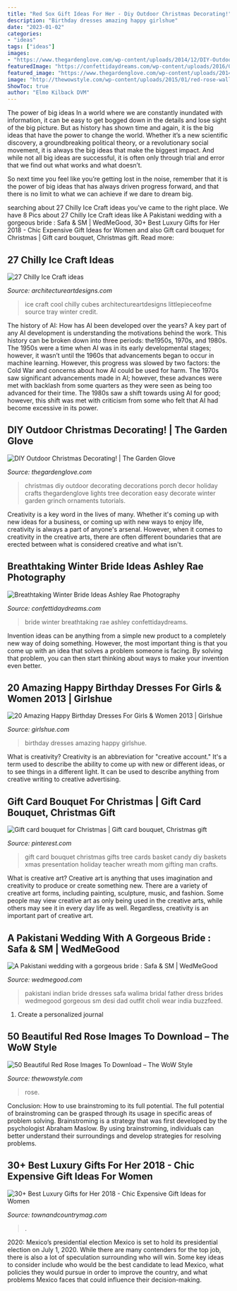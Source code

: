 ```yaml
---
title: "Red Sox Gift Ideas For Her - Diy Outdoor Christmas Decorating!"
description: "Birthday dresses amazing happy girlshue"
date: "2023-01-02"
categories:
- "ideas"
tags: ["ideas"]
images:
- "https://www.thegardenglove.com/wp-content/uploads/2014/12/DIY-Outdoor-Christmas-Decorating.jpg"
featuredImage: "https://confettidaydreams.com/wp-content/uploads/2016/01/Winter-Bride-32.jpeg"
featured_image: "https://www.thegardenglove.com/wp-content/uploads/2014/12/DIY-Outdoor-Christmas-Decorating.jpg"
image: "http://thewowstyle.com/wp-content/uploads/2015/01/red-rose-wallpaper-1.jpeg"
ShowToc: true
author: "Elmo Kilback DVM"
---
```



The power of big ideas
In a world where we are constantly inundated with information, it can be easy to get bogged down in the details and lose sight of the big picture. But as history has shown time and again, it is the big ideas that have the power to change the world.
Whether it’s a new scientific discovery, a groundbreaking political theory, or a revolutionary social movement, it is always the big ideas that make the biggest impact. And while not all big ideas are successful, it is often only through trial and error that we find out what works and what doesn’t.

So next time you feel like you’re getting lost in the noise, remember that it is the power of big ideas that has always driven progress forward, and that there is no limit to what we can achieve if we dare to dream big.

	

		
searching about 27 Chilly Ice Craft ideas you've came to the right place. We have 8 Pics about 27 Chilly Ice Craft ideas like A Pakistani wedding with a gorgeous bride : Safa &amp; SM | WedMeGood, 30+ Best Luxury Gifts for Her 2018 - Chic Expensive Gift Ideas for Women and also Gift card bouquet for Christmas | Gift card bouquet, Christmas gift. Read more:
		
    
## 27 Chilly Ice Craft Ideas

<img loading=lazy src="http://www.architectureartdesigns.com/wp-content/uploads/2013/12/81.jpg" onerror="this.onerror=null;this.src='https://tse1.mm.bing.net/th?id=OIP.oqAZHO_dip_yIH6eqixhlAHaJb&amp;pid=15.1';" alt="27 Chilly Ice Craft ideas">

_Source: architectureartdesigns.com_

>ice craft cool chilly cubes architectureartdesigns littlepieceofme source tray winter credit. 

	

The history of AI: How has AI been developed over the years?
A key part of any AI development is understanding the motivations behind the work. This history can be broken down into three periods: the1950s, 1970s, and 1980s. The 1950s were a time when AI was in its early developmental stages; however, it wasn’t until the 1960s that advancements began to occur in machine learning. However, this progress was slowed by two factors: the Cold War and concerns about how AI could be used for harm. The 1970s saw significant advancements made in AI; however, these advances were met with backlash from some quarters as they were seen as being too advanced for their time. The 1980s saw a shift towards using AI for good; however, this shift was met with criticism from some who felt that AI had become excessive in its power.

    
## DIY Outdoor Christmas Decorating! | The Garden Glove

<img loading=lazy src="https://www.thegardenglove.com/wp-content/uploads/2014/12/DIY-Outdoor-Christmas-Decorating.jpg" onerror="this.onerror=null;this.src='https://tse1.mm.bing.net/th?id=OIP.TqnwnJdbGnCFRfS4ozoUMAAAAA&amp;pid=15.1';" alt="DIY Outdoor Christmas Decorating! | The Garden Glove">

_Source: thegardenglove.com_

>christmas diy outdoor decorating decorations porch decor holiday crafts thegardenglove lights tree decoration easy decorate winter garden grinch ornaments tutorials. 

	

Creativity is a key word in the lives of many. Whether it's coming up with new ideas for a business, or coming up with new ways to enjoy life, creativity is always a part of anyone's arsenal. However, when it comes to creativity in the creative arts, there are often different boundaries that are erected between what is considered creative and what isn't.

    
## Breathtaking Winter Bride Ideas Ashley Rae Photography

<img loading=lazy src="https://confettidaydreams.com/wp-content/uploads/2016/01/Winter-Bride-32.jpeg" onerror="this.onerror=null;this.src='https://tse3.mm.bing.net/th?id=OIP.aUKpgW1NluvTlECXjQzfJQHaLH&amp;pid=15.1';" alt="Breathtaking Winter Bride Ideas Ashley Rae Photography">

_Source: confettidaydreams.com_

>bride winter breathtaking rae ashley confettidaydreams. 

	

Invention ideas can be anything from a simple new product to a completely new way of doing something. However, the most important thing is that you come up with an idea that solves a problem someone is facing. By solving that problem, you can then start thinking about ways to make your invention even better.

    
## 20 Amazing Happy Birthday Dresses For Girls &amp; Women 2013 | Girlshue

<img loading=lazy src="https://www.girlshue.com/wp-content/uploads/2016/07/unnamed-file-2703.jpg" onerror="this.onerror=null;this.src='https://tse1.mm.bing.net/th?id=OIP.RC39B0TaTElBmbxRMe0viwHaLH&amp;pid=15.1';" alt="20 Amazing Happy Birthday Dresses For Girls &amp; Women 2013 | Girlshue">

_Source: girlshue.com_

>birthday dresses amazing happy girlshue. 

	

What is creativity?
Creativity is an abbreviation for "creative account." It's a term used to describe the ability to come up with new or different ideas, or to see things in a different light. It can be used to describe anything from creative writing to creative advertising.

    
## Gift Card Bouquet For Christmas | Gift Card Bouquet, Christmas Gift

<img loading=lazy src="https://i.pinimg.com/originals/eb/6c/24/eb6c24b869ebc98d9b0bb8da867e4d8b.jpg" onerror="this.onerror=null;this.src='https://tse1.mm.bing.net/th?id=OIP.rfAc0ct0vcDrtfcO5zNVMAHaJ4&amp;pid=15.1';" alt="Gift card bouquet for Christmas | Gift card bouquet, Christmas gift">

_Source: pinterest.com_

>gift card bouquet christmas gifts tree cards basket candy diy baskets xmas presentation holiday teacher wreath mom gifting man crafts. 

	

What is creative art?
Creative art is anything that uses imagination and creativity to produce or create something new. There are a variety of creative art forms, including painting, sculpture, music, and fashion. Some people may view creative art as only being used in the creative arts, while others may see it in every day life as well. Regardless, creativity is an important part of creative art.

    
## A Pakistani Wedding With A Gorgeous Bride : Safa &amp; SM | WedMeGood

<img loading=lazy src="https://image.wedmegood.com/nw/wp-content/uploads/2014/03/pakistani-wedding-10.jpg" onerror="this.onerror=null;this.src='https://tse2.mm.bing.net/th?id=OIP.9T_3oGn5BbgoDx9NngCzpwHaLL&amp;pid=15.1';" alt="A Pakistani wedding with a gorgeous bride : Safa &amp; SM | WedMeGood">

_Source: wedmegood.com_

>pakistani indian bride dresses safa walima bridal father dress brides wedmegood gorgeous sm desi dad outfit choli wear india buzzfeed. 

	

1. Create a personalized journal

    
## 50 Beautiful Red Rose Images To Download – The WoW Style

<img loading=lazy src="http://thewowstyle.com/wp-content/uploads/2015/01/red-rose-wallpaper-1.jpeg" onerror="this.onerror=null;this.src='https://tse4.mm.bing.net/th?id=OIP.5AtRMN_ALJID_5DUJT0tgwHaFB&amp;pid=15.1';" alt="50 Beautiful Red Rose Images To Download – The WoW Style">

_Source: thewowstyle.com_

>rose. 

	

Conclusion: How to use brainstroming to its full potential.
The full potential of brainstroming can be grasped through its usage in specific areas of problem solving. Brainstroming is a strategy that was first developed by the psychologist Abraham Maslow. By using brainstroming, individuals can better understand their surroundings and develop strategies for resolving problems.

    
## 30+ Best Luxury Gifts For Her 2018 - Chic Expensive Gift Ideas For Women

<img loading=lazy src="https://hips.hearstapps.com/vader-prod.s3.amazonaws.com/1540178746-2f7b245b-e8ec-4734-92af-e7148d503c54.jpg?crop=1.00xw:0.979xh;0,0.0209xh&amp;resize=480:*" onerror="this.onerror=null;this.src='https://tse1.mm.bing.net/th?id=OIP.iMiQ5pa0fgiTMilB7xkjrwHaLH&amp;pid=15.1';" alt="30+ Best Luxury Gifts for Her 2018 - Chic Expensive Gift Ideas for Women">

_Source: townandcountrymag.com_

>. 

	

2020: Mexico’s presidential election
Mexico is set to hold its presidential election on July 1, 2020. While there are many contenders for the top job, there is also a lot of speculation surrounding who will win. Some key ideas to consider include who would be the best candidate to lead Mexico, what policies they would pursue in order to improve the country, and what problems Mexico faces that could influence their decision-making.

